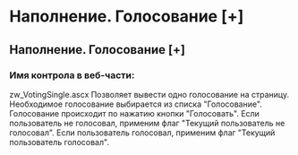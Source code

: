 ﻿---
description: 2.4.7
---
# Наполнение. Голосование [+]
## Наполнение. Голосование [+]
### Имя контрола в веб-части: 
zw_VotingSingle.ascx
Позволяет вывести одно голосование на страницу. Необходимое голосование выбирается из списка "Голосование".
Голосование происходит по нажатию кнопки "Голосовать". 
Если пользователь не голосовал, применим флаг "Текущий пользователь не голосовал".
Если пользователь голосовал, применим флаг "Текущий пользователь голосовал".
